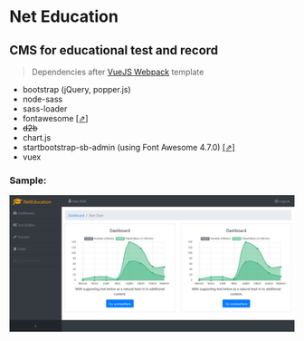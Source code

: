 # Net Education

CMS for educational test and record
-

> Dependencies after [VueJS Webpack](http://vuejs-templates.github.io/webpack/) template
- bootstrap (jQuery, popper.js)
- node-sass
- sass-loader
- fontawesome [[⇗]](https://github.com/maoberlehner/node-sass-magic-importer/tree/master/packages/node-sass-magic-importer)
- ~~d2b~~
- chart.js
- startbootstrap-sb-admin (using Font Awesome 4.7.0) [[⇗]](https://github.com/BlackrockDigital/startbootstrap-sb-admin)
- vuex

### Sample:

![screenshot201805242230](_devdir/img/screenshot201805242230.png)
